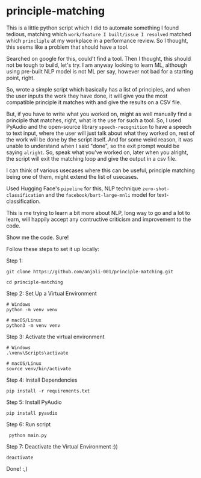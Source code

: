 # principle-matching
This is a little python script which I did to automate something I found tedious, matching which `work/feature I built/issue I resolved` matched which `princliple` at my workplace in a performance review. So I thought, this seems like a problem that should have a tool. 

Searched on google for this, could't find a tool. Then I thought, this should not be tough to build, let's try. I am anyway looking to learn ML, although using pre-built NLP model is not ML per say, however not bad for a starting point, right.

So, wrote a simple script which basically has a list of principles, and when the user inputs the work they have done, it will give you the most compatible principle it matches with and give the results on a CSV file.

But, if you have to write what you worked on, might as well manually find a principle that matches, right, what is the use for such a tool. So, I used PyAudio and the open-source library `speech-recognition` to have a speech to text input, where the user will just talk about what they worked on, rest of the work will be done by the script itself. And for some weird reason, it was unable to understand when I said "done", so the exit prompt would be saying `alright`. So, speak what you've worked on, later when you alright, the script will exit the matching loop and give the output in a csv file. 

I can think of various usecases where this can be useful, principle matching being one of them, might extend the list of usecases.

Used Hugging Face's `pipeline` for this, NLP technique `zero-shot-classification` and the `facebook/bart-large-mnli` model for text-classification. 

This is me trying to learn a bit more about NLP, long way to go and a lot to learn, will happily accept any contructive criticism and improvement to the code.

Show me the code. Sure!

Follow these steps to set it up locally:

Step 1:
```
git clone https://github.com/anjali-001/principle-matching.git
```
```
cd principle-matching
```

Step 2:  Set Up a Virtual Environment
```
# Windows
python -m venv venv

# macOS/Linux
python3 -m venv venv
```
Step 3: Activate the virtual environment
```
# Windows
.\venv\Scripts\activate

# macOS/Linux
source venv/bin/activate
```

Step 4: Install Dependencies
```
pip install -r requirements.txt
```
Step 5: Install PyAudio
```
pip install pyaudio
```
Step 6: Run script
```
 python main.py
```

Step 7: Deactivate the Virtual Environment :))
```
deactivate
```





Done! :,)

